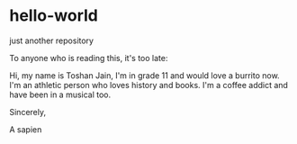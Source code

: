 # hello-world
just another repository

To anyone who is reading this, it's too late:

Hi, my name is Toshan Jain, I'm in grade 11 and would love a burrito now. I'm an athletic person who loves history and books.
I'm a coffee addict and have been in a musical too.

Sincerely,

A sapien
